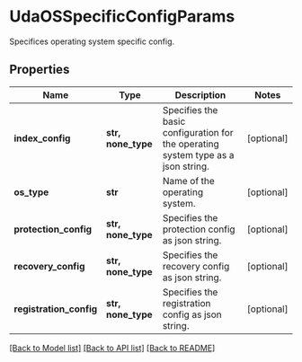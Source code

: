 # UdaOSSpecificConfigParams

Specifices operating system specific config.

## Properties
Name | Type | Description | Notes
------------ | ------------- | ------------- | -------------
**index_config** | **str, none_type** | Specifies the basic configuration for the operating system type as a json string. | [optional] 
**os_type** | **str** | Name of the operating system. | [optional] 
**protection_config** | **str, none_type** | Specifies the protection config as json string. | [optional] 
**recovery_config** | **str, none_type** | Specifies the recovery config as json string. | [optional] 
**registration_config** | **str, none_type** | Specifies the registration config as json string. | [optional] 

[[Back to Model list]](../README.md#documentation-for-models) [[Back to API list]](../README.md#documentation-for-api-endpoints) [[Back to README]](../README.md)


